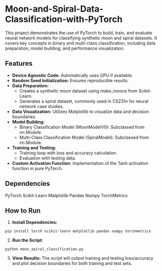 # Moon-and-Spiral-Data-Classification-with-PyTorch
This project demonstrates the use of PyTorch to build, train, and evaluate neural network models for classifying synthetic moon and spiral datasets. It covers key concepts in binary and multi-class classification, including data preparation, model building, and performance visualization.

## Features
- **Device Agnostic Code:** Automatically uses GPU if available.
- **Random Seed Initialization:** Ensures reproducible results.
- **Data Preparation:**
  - Creates a synthetic moon dataset using make_moons from Scikit-Learn.
  - Generates a spiral dataset, commonly used in CS231n for neural network case studies.
- **Data Visualization:** Utilizes Matplotlib to visualize data and decision boundaries.
- **Model Building:**
  - Binary Classification Model (MoonModelV0): Subclassed from nn.Module.
  - Multi-Class Classification Model (SpiralModel): Subclassed from nn.Module.
- **Training and Testing:**
  - Training loop with loss and accuracy calculation.
  - Evaluation with testing data.
- **Custom Activation Function:** Implementation of the Tanh activation function in pure PyTorch.

## Dependencies
PyTorch
Scikit-Learn
Matplotlib
Pandas
Numpy
TorchMetrics
## How to Run
1. **Install Dependencies:**

```pip install torch scikit-learn matplotlib pandas numpy torchmetrics```

2. **Run the Script:**

```python moon_spiral_classification.py```

3. **View Results:** The script will output training and testing loss/accuracy and plot decision boundaries for both training and test sets.
